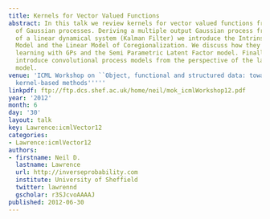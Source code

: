 ```yaml
---
title: Kernels for Vector Valued Functions
abstract: In this talk we review kernels for vector valued functions from the perspective
  of Gaussian processes. Deriving a multiple output Gaussian process from the perspective
  of a linear dynamical system (Kalman Filter) we introduce the Intrinsic Coregionalization
  Model and the Linear Model of Coregionalization. We discuss how they relate to multi-task
  learning with GPs and the Semi Parametric Latent Factor model. Finally, we will
  introduce convolutional process models from the perspective of the latent force
  model.
venue: 'ICML Workshop on ``Object, functional and structured data: towards next generation
  kernel-based methods'''''
linkpdf: ftp://ftp.dcs.shef.ac.uk/home/neil/mok_icmlWorkshop12.pdf
year: '2012'
month: 6
day: '30'
layout: talk
key: Lawrence:icmlVector12
categories:
- Lawrence:icmlVector12
authors:
- firstname: Neil D.
  lastname: Lawrence
  url: http://inverseprobability.com
  institute: University of Sheffield
  twitter: lawrennd
  gscholar: r3SJcvoAAAAJ
published: 2012-06-30
---
```

